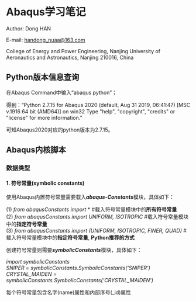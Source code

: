 # Abaqus学习笔记
Author: Dong HAN

E-mail: handong_nuaa@163.com

College of Energy and Power Engineering, Nanjing University of Aeronautics and Astronautics, Nanjing 210016, China
## Python版本信息查询
在Abaqus Command中输入“abaqus python”；

得到：“Python 2.7.15 for Abaqus 2020 (default, Aug 31 2019, 06:41:47) [MSC v.1916 64 bit (AMD64)] on win32
Type "help", "copyright", "credits" or "license" for more information.”

可知Abaqus2020对应的python版本为2.7.15。

## Abaqus内核脚本
### 数据类型
#### 1. 符号常量(symbolic constants)
使用Abaqus内置符号常量需要载入***abaqus-Constants***模块，具体如下：

(1) *from abaqusConstants import* *    #载入符号常量模块中的**所有符号常量**  
(2) *from abaqusConstants import UNIFORM, ISOTROPIC*   #载入符号常量模块中的**指定符号常量**  
(3) *from abaqusConstants import (UNIFORM, ISOTROPIC, FINER, QUAD)*   #载入符号常量模块中的**指定符号常量**, **Python推荐的方式**

创建符号常量则需要***symbolicConstants***模块，具体如下：

*import symbolicConstants*   
*SNIPER = symbolicConstants.SymbolicConstants('SNIPER')*  
*CRYSTAL_MAIDEN = symbolicConstants.SymbolicConstants('CRYSTAL_MAIDEN')*

每个符号常量包含名字(name)属性和内部序号(_id)属性
